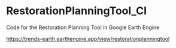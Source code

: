 # RestorationPlanningTool_CI
Code for the Restoration Planning Tool in Google Earth Engine

https://trends-earth.earthengine.app/view/restorationplanningtool
